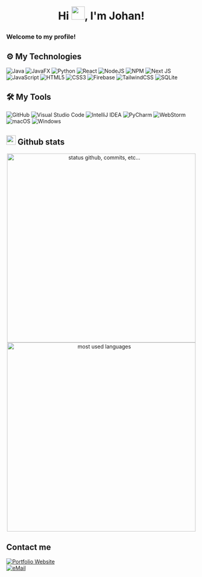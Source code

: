 # <p align="center">Hi <img src="https://raw.githubusercontent.com/marcos-inja/marcos-inja/main/gifs/hi.gif" width="35px">, I'm Johan!</p>

### Welcome to my profile!


## ⚙️ My Technologies
![Java](https://img.shields.io/badge/java-%23ED8B00.svg?style=for-the-badge&logo=openjdk&logoColor=white)
![JavaFX](https://img.shields.io/badge/javafx-%23FF0000.svg?style=for-the-badge&logo=javafx&logoColor=white)
![Python](https://img.shields.io/badge/python-%230095D5.svg?&style=for-the-badge&logo=python&logoColor=white)
![React](https://img.shields.io/badge/react-%2320232a.svg?style=for-the-badge&logo=react&logoColor=%2361DAFB)
![NodeJS](https://img.shields.io/badge/node.js-6DA55F?style=for-the-badge&logo=node.js&logoColor=white)
![NPM](https://img.shields.io/badge/NPM-%23CB3837.svg?style=for-the-badge&logo=npm&logoColor=white)
![Next JS](https://img.shields.io/badge/Next-black?style=for-the-badge&logo=next.js&logoColor=white)
![JavaScript](https://img.shields.io/badge/javascript%20-%23323330.svg?&style=for-the-badge&logo=javascript&logoColor=%23F7DF1E&color=3d3919)
![HTML5](https://img.shields.io/badge/html5%20-%23E34F26.svg?&style=for-the-badge&logo=html5&logoColor=white)
![CSS3](https://img.shields.io/badge/css3%20-%231572B6.svg?&style=for-the-badge&logo=css3&logoColor=white)
![Firebase](https://img.shields.io/badge/firebase-a08021?style=for-the-badge&logo=firebase&logoColor=ffcd34)
![TailwindCSS](https://img.shields.io/badge/tailwindcss-%2338B2AC.svg?style=for-the-badge&logo=tailwind-css&logoColor=white)
![SQLite](https://img.shields.io/badge/sqlite-%2307405e.svg?style=for-the-badge&logo=sqlite&logoColor=white)

## 🛠️ My Tools
![GitHub](https://img.shields.io/badge/github%20-%23121011.svg?&style=for-the-badge&logo=github&logoColor=white&color=283238)
![Visual Studio Code](https://img.shields.io/badge/Visual%20Studio%20Code-0078d7.svg?style=for-the-badge&logo=visual-studio-code&logoColor=white)
![IntelliJ IDEA](https://img.shields.io/badge/IntelliJIDEA-000000.svg?style=for-the-badge&logo=intellij-idea&logoColor=white)
![PyCharm](https://img.shields.io/badge/pycharm-143?style=for-the-badge&logo=pycharm&logoColor=black&color=black&labelColor=green)
![WebStorm](https://img.shields.io/badge/webstorm-143?style=for-the-badge&logo=webstorm&logoColor=white&color=black)
![macOS](https://img.shields.io/badge/mac%20os-000000?style=for-the-badge&logo=macos&logoColor=F0F0F0)
![Windows](https://img.shields.io/badge/Windows-0078D6?style=for-the-badge&logo=windows&logoColor=white)

## <img src="https://raw.githubusercontent.com/marcos-inja/marcos-inja/main/gifs/haha.gif" width="25px"> Github stats

<p align="center">
    <img alt="status github, commits, etc..." width="500px" src="https://github-readme-stats.vercel.app/api?username=johan253&count_private=true&show_icons=true&custom_title=Github%20Stats&theme=algolia&bg_color=0,000000,000000&layout=compact&border_radius=8"
    /> <br>
    <img alt="most used languages" width="500px" src="https://github-readme-stats.vercel.app/api/top-langs/?username=johan253&count_private=true&theme=algolia&bg_color=0,000000,000000&layout=compact&border_radius=8&langs_count=20"/>
</p>

## Contact me
<a href="https://johanhernandez.com">
<img alt="Portfolio Website" src="https://img.shields.io/badge/Portfolio-4B2E83?style=for-the-badge&logo=user&logoColor=white" />
</a>
<br/>
<a href="mailto:johan.hdzz@outlook.com-">
<img alt="eMail" src="https://img.shields.io/badge/johan.hdzz@outlook.com-0078D4?style=for-the-badge&logo=microsoft&logoColor=white" />
</a>
